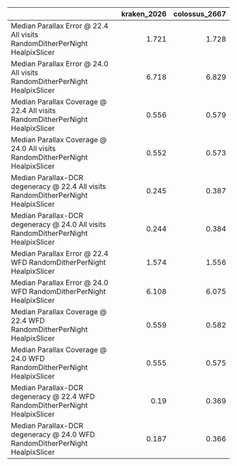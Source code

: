 |                                                                                     |   kraken_2026 |   colossus_2667 |
|:------------------------------------------------------------------------------------|--------------:|----------------:|
| Median Parallax Error @ 22.4 All visits RandomDitherPerNight HealpixSlicer          |         1.721 |           1.728 |
| Median Parallax Error @ 24.0 All visits RandomDitherPerNight HealpixSlicer          |         6.718 |           6.829 |
| Median Parallax Coverage @ 22.4 All visits RandomDitherPerNight HealpixSlicer       |         0.556 |           0.579 |
| Median Parallax Coverage @ 24.0 All visits RandomDitherPerNight HealpixSlicer       |         0.552 |           0.573 |
| Median Parallax-DCR degeneracy @ 22.4 All visits RandomDitherPerNight HealpixSlicer |         0.245 |           0.387 |
| Median Parallax-DCR degeneracy @ 24.0 All visits RandomDitherPerNight HealpixSlicer |         0.244 |           0.384 |
| Median Parallax Error @ 22.4 WFD RandomDitherPerNight HealpixSlicer                 |         1.574 |           1.556 |
| Median Parallax Error @ 24.0 WFD RandomDitherPerNight HealpixSlicer                 |         6.108 |           6.075 |
| Median Parallax Coverage @ 22.4 WFD RandomDitherPerNight HealpixSlicer              |         0.559 |           0.582 |
| Median Parallax Coverage @ 24.0 WFD RandomDitherPerNight HealpixSlicer              |         0.555 |           0.575 |
| Median Parallax-DCR degeneracy @ 22.4 WFD RandomDitherPerNight HealpixSlicer        |         0.19  |           0.369 |
| Median Parallax-DCR degeneracy @ 24.0 WFD RandomDitherPerNight HealpixSlicer        |         0.187 |           0.366 |
